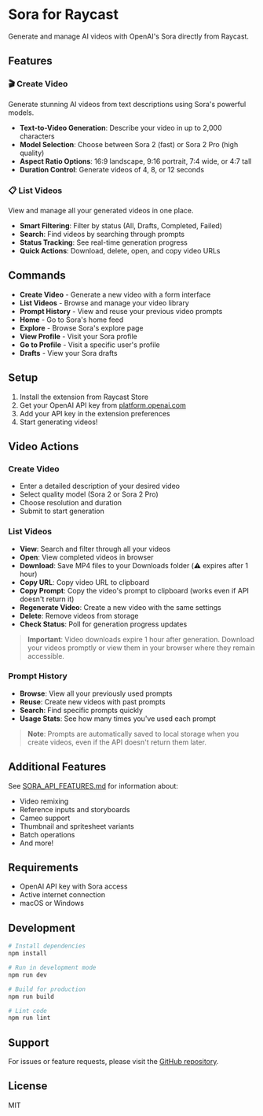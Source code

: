 # Sora for Raycast

Generate and manage AI videos with OpenAI's Sora directly from Raycast.

## Features

### 🎬 Create Video
Generate stunning AI videos from text descriptions using Sora's powerful models.

- **Text-to-Video Generation**: Describe your video in up to 2,000 characters
- **Model Selection**: Choose between Sora 2 (fast) or Sora 2 Pro (high quality)
- **Aspect Ratio Options**: 16:9 landscape, 9:16 portrait, 7:4 wide, or 4:7 tall
- **Duration Control**: Generate videos of 4, 8, or 12 seconds

### 📋 List Videos
View and manage all your generated videos in one place.

- **Smart Filtering**: Filter by status (All, Drafts, Completed, Failed)
- **Search**: Find videos by searching through prompts
- **Status Tracking**: See real-time generation progress
- **Quick Actions**: Download, delete, open, and copy video URLs

## Commands

- **Create Video** - Generate a new video with a form interface
- **List Videos** - Browse and manage your video library
- **Prompt History** - View and reuse your previous video prompts
- **Home** - Go to Sora's home feed
- **Explore** - Browse Sora's explore page
- **View Profile** - Visit your Sora profile
- **Go to Profile** - Visit a specific user's profile
- **Drafts** - View your Sora drafts

## Setup

1. Install the extension from Raycast Store
2. Get your OpenAI API key from [platform.openai.com](https://platform.openai.com)
3. Add your API key in the extension preferences
4. Start generating videos!

## Video Actions

### Create Video
- Enter a detailed description of your desired video
- Select quality model (Sora 2 or Sora 2 Pro)
- Choose resolution and duration
- Submit to start generation

### List Videos
- **View**: Search and filter through all your videos
- **Open**: View completed videos in browser
- **Download**: Save MP4 files to your Downloads folder (⚠️ expires after 1 hour)
- **Copy URL**: Copy video URL to clipboard
- **Copy Prompt**: Copy the video's prompt to clipboard (works even if API doesn't return it)
- **Regenerate Video**: Create a new video with the same settings
- **Delete**: Remove videos from storage
- **Check Status**: Poll for generation progress updates

> **Important**: Video downloads expire 1 hour after generation. Download your videos promptly or view them in your browser where they remain accessible.

### Prompt History
- **Browse**: View all your previously used prompts
- **Reuse**: Create new videos with past prompts
- **Search**: Find specific prompts quickly
- **Usage Stats**: See how many times you've used each prompt

> **Note**: Prompts are automatically saved to local storage when you create videos, even if the API doesn't return them later.

## Additional Features

See [SORA_API_FEATURES.md](./SORA_API_FEATURES.md) for information about:
- Video remixing
- Reference inputs and storyboards
- Cameo support
- Thumbnail and spritesheet variants
- Batch operations
- And more!

## Requirements

- OpenAI API key with Sora access
- Active internet connection
- macOS or Windows

## Development

```bash
# Install dependencies
npm install

# Run in development mode
npm run dev

# Build for production
npm run build

# Lint code
npm run lint
```

## Support

For issues or feature requests, please visit the [GitHub repository](https://github.com/chrismessina/raycast-sora).

## License

MIT